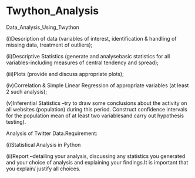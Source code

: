 # Twython_Analysis
Data_Analysis_Using_Twython

(i)Description of data (variables of interest, identification & handling of missing data, treatment of outliers);

(ii)Descriptive Statistics (generate and analysebasic statistics for all variables-including measures of central tendency and spread);

(iii)Plots (provide and discuss appropriate plots);

(iv)Correlation & Simple Linear Regression of appropriate variables (at least 2 such analysis);

(v)Inferential Statistics –try to draw some conclusions about the activity on all websites (population) during this period. Construct confidence intervals for the population mean of at least two variablesand carry out hypothesis testing).


Analysis of Twitter Data.Requirement:

(i)Statistical Analysis in Python

(ii)Report –detailing your analysis, discussing any statistics you generated and your choice of analysis and explaining your findings.It is important that you explain/ justify all choices.
